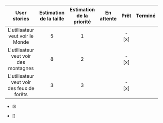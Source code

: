 |                User stories                | Estimation de la taille | Estimation de la priorité | En attente | Prêt  | Terminé |
| :----------------------------------------: | :---------------------: | :-----------------------: | ---------- | :---: | :-----: |
|      L'utilisateur veut voir le Monde      |            5            |             1             |            | - [x] |         |
|   L'utilisateur veut voir des montagnes    |            8            |             2             |            | - [x] |         |
| L'utilisateur veut voir des feux de forêts |            3            |             3             |            | - [x] |         |

- [x]
- []